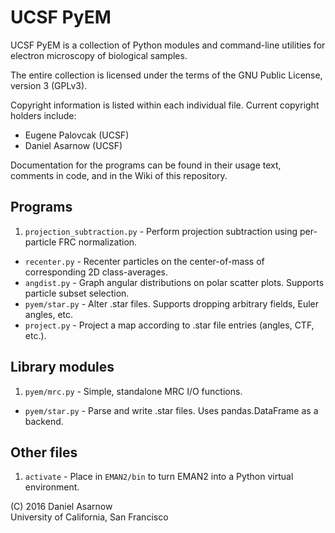 # UCSF PyEM
UCSF PyEM is a collection of Python modules and command-line utilities for electron microscopy of biological samples.

The entire collection is licensed under the terms of the GNU Public License, version 3 (GPLv3).

Copyright information is listed within each individual file. Current copyright holders include:
 * Eugene Palovcak (UCSF)
 * Daniel Asarnow (UCSF)

Documentation for the programs can be found in their usage text, comments in code, and in the Wiki of this repository.

## Programs
 1. `projection_subtraction.py` - Perform projection subtraction using per-particle FRC normalization.
 + `recenter.py` - Recenter particles on the center-of-mass of corresponding 2D class-averages.
 + `angdist.py` - Graph angular distributions on polar scatter plots. Supports particle subset selection.
 + `pyem/star.py` - Alter .star files. Supports dropping arbitrary fields, Euler angles, etc.
 + `project.py` - Project a map according to .star file entries (angles, CTF, etc.).

## Library modules
 1. `pyem/mrc.py` - Simple, standalone MRC I/O functions.
 + `pyem/star.py` - Parse and write .star files. Uses pandas.DataFrame as a backend.

## Other files
 1. `activate` - Place in `EMAN2/bin` to turn EMAN2 into a Python virtual environment.


(C) 2016 Daniel Asarnow  
University of California, San Francisco
